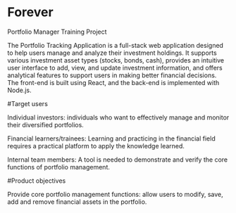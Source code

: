 # Forever
Portfolio Manager Training Project

The Portfolio Tracking Application is a full-stack web application designed to help users manage and analyze their investment holdings. It supports various investment asset types (stocks, bonds, cash), provides an intuitive user interface to add, view, and update investment information, and offers analytical features to support users in making better financial decisions. The front-end is built using React, and the back-end is implemented with Node.js.

#Target users

Individual investors: individuals who want to effectively manage and monitor their diversified portfolios.

Financial learners/trainees: Learning and practicing in the financial field requires a practical platform to apply the knowledge learned.

Internal team members: A tool is needed to demonstrate and verify the core functions of portfolio management.


#Product objectives

Provide core portfolio management functions: allow users to modify, save,  add and remove financial assets in the portfolio.
